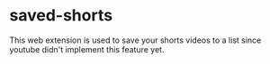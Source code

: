 # saved-shorts
 This web extension is used to save your shorts videos to a list since youtube didn't implement this feature yet.
